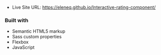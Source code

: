 - Live Site URL: https://eleneq.github.io/Interactive-rating-component/

### Built with

- Semantic HTML5 markup
- Sass custom properties
- Flexbox
- JavaScript

